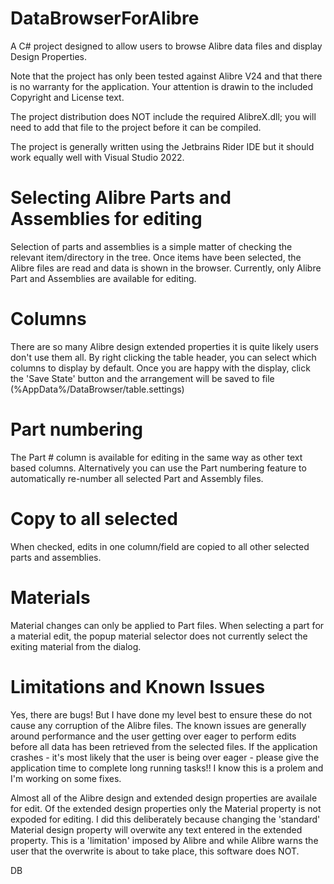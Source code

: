 # DataBrowserForAlibre

A C# project designed to allow users to browse Alibre data files and display Design Properties.

Note that the project has only been tested against Alibre V24 and that there is no warranty for the application.
Your attention is drawin to the included Copyright and License text.

The project distribution does NOT include the required AlibreX.dll; you will need to add that file to the project before it can be compiled.

The project is generally written using the Jetbrains Rider IDE but it should work equally well with Visual Studio 2022.

# Selecting Alibre Parts and Assemblies for editing
Selection of parts and assemblies is a simple matter of checking the relevant item/directory in the tree.
Once items have been selected, the Alibre files are read and data is shown in the browser.
Currently, only Alibre Part and Assemblies are available for editing.

# Columns
There are so many Alibre design extended properties it is quite likely users don't use them all. By right clicking the table header, you can select which columns to display by default. Once you are happy with the display, click the 'Save State' button and the arrangement will be saved to file (%AppData%/DataBrowser/table.settings)

# Part numbering
The Part # column is available for editing in the same way as other text based columns. Alternatively you can use the Part numbering feature to automatically re-number all selected Part and Assembly files. 

# Copy to all selected
When checked, edits in one column/field are copied to all other selected parts and assemblies.

# Materials
Material changes can only be applied to Part files.
When selecting a part for a material edit, the popup material selector does not currently select the exiting material from the dialog.

# Limitations and Known Issues

Yes, there are bugs! But I have done my level best to ensure these do not cause any corruption of the Alibre files. 
The known issues are generally around performance and the user getting over eager to perform edits before all data has been retrieved from the selected files.
If the application crashes - it's most likely that the user is being over eager - please give the application time to complete long running tasks!! I know this is a prolem and I'm working on some fixes.

Almost all of the Alibre design and extended design properties are availale for edit. Of the extended design properties only the Material property is not expoded for editing. I did this deliberately because changing the 'standard' Material design property will overwite any text entered in the extended property. This is a 'limitation' imposed by Alibre and while Alibre warns the user that the overwrite is about to take place, this software does NOT.



DB
